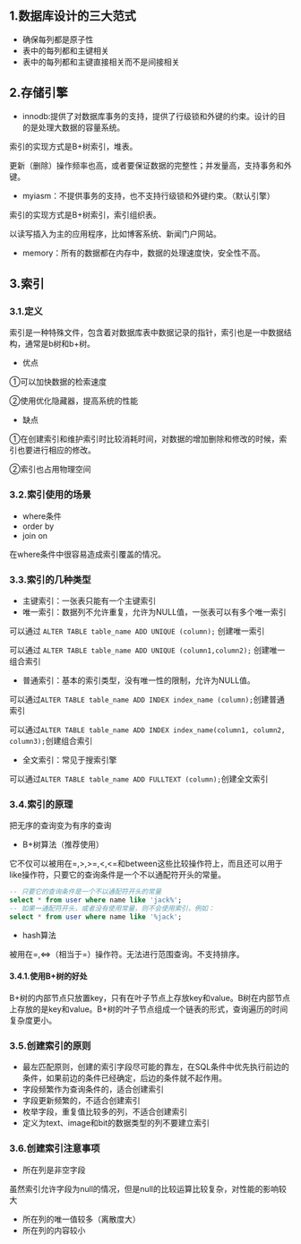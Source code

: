 ## 1.数据库设计的三大范式

- 确保每列都是原子性
- 表中的每列都和主键相关
- 表中的每列都和主键直接相关而不是间接相关

## 2.存储引擎

- innodb:提供了对数据库事务的支持，提供了行级锁和外键的约束。设计的目的是处理大数据的容量系统。

索引的实现方式是B+树索引，堆表。

更新（删除）操作频率也高，或者要保证数据的完整性；并发量高，支持事务和外键。

- myiasm：不提供事务的支持，也不支持行级锁和外键约束。（默认引擎）

索引的实现方式是B+树索引，索引组织表。

以读写插入为主的应用程序，比如博客系统、新闻门户网站。

- memory：所有的数据都在内存中，数据的处理速度快，安全性不高。

## 3.索引

### 3.1.定义

索引是一种特殊文件，包含着对数据库表中数据记录的指针，索引也是一中数据结构，通常是b树和b+树。

- 优点

①可以加快数据的检索速度

②使用优化隐藏器，提高系统的性能

- 缺点

①在创建索引和维护索引时比较消耗时间，对数据的增加删除和修改的时候，索引也要进行相应的修改。

②索引也占用物理空间

### 3.2.索引使用的场景

- where条件
- order by
- join on

在where条件中很容易造成索引覆盖的情况。


### 3.3.索引的几种类型

- 主键索引：一张表只能有一个主键索引
- 唯一索引：数据列不允许重复，允许为NULL值，一张表可以有多个唯一索引

可以通过 `ALTER TABLE table_name ADD UNIQUE (column);` 创建唯一索引

可以通过 `ALTER TABLE table_name ADD UNIQUE (column1,column2);` 创建唯一组合索引

- 普通索引：基本的索引类型，没有唯一性的限制，允许为NULL值。

可以通过`ALTER TABLE table_name ADD INDEX index_name (column);`创建普通索引

可以通过`ALTER TABLE table_name ADD INDEX index_name(column1, column2, column3);`创建组合索引

- 全文索引：常见于搜索引擎

可以通过`ALTER TABLE table_name ADD FULLTEXT (column);`创建全文索引

### 3.4.索引的原理

把无序的查询变为有序的查询

- B+树算法（推荐使用）

它不仅可以被用在=,>,>=,<,<=和between这些比较操作符上，而且还可以用于like操作符，只要它的查询条件是一个不以通配符开头的常量。

```sql
-- 只要它的查询条件是一个不以通配符开头的常量
select * from user where name like 'jack%'; 
-- 如果一通配符开头，或者没有使用常量，则不会使用索引，例如： 
select * from user where name like '%jack'; 
```
- hash算法

被用在=,<=>（相当于=）操作符。无法进行范围查询。不支持排序。

#### 3.4.1.使用B+树的好处

B+树的内部节点只放置key，只有在叶子节点上存放key和value。B树在内部节点上存放的是key和value。B+树的叶子节点组成一个链表的形式，查询遍历的时间复杂度更小。

### 3.5.创建索引的原则

- 最左匹配原则，创建的索引字段尽可能的靠左，在SQL条件中优先执行前边的条件，如果前边的条件已经确定，后边的条件就不起作用。
- 字段频繁作为查询条件的，适合创建索引
- 字段更新频繁的，不适合创建索引
- 枚举字段，重复值比较多的列，不适合创建索引
- 定义为text、image和bit的数据类型的列不要建立索引

### 3.6.创建索引注意事项

- 所在列是非空字段

虽然索引允许字段为null的情况，但是null的比较运算比较复杂，对性能的影响较大

- 所在列的唯一值较多（离散度大）
- 所在列的内容较小

